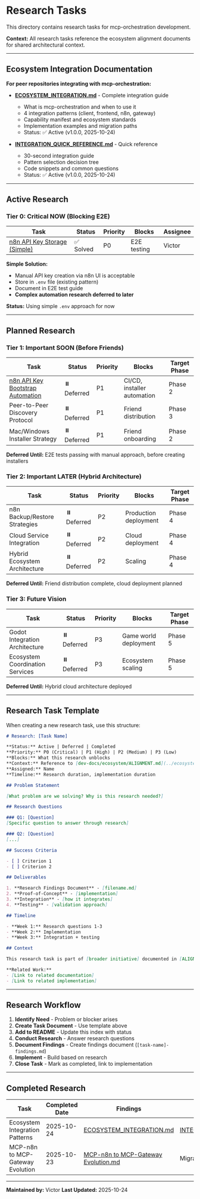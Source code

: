 # Research Tasks

This directory contains research tasks for mcp-orchestration development.

**Context:** All research tasks reference the ecosystem alignment documents for shared architectural context.

---

## Ecosystem Integration Documentation

**For peer repositories integrating with mcp-orchestration:**

- **[ECOSYSTEM_INTEGRATION.md](./ECOSYSTEM_INTEGRATION.md)** - Complete integration guide
  - What is mcp-orchestration and when to use it
  - 4 integration patterns (client, frontend, n8n, gateway)
  - Capability manifest and ecosystem standards
  - Implementation examples and migration paths
  - Status: ✅ Active (v1.0.0, 2025-10-24)

- **[INTEGRATION_QUICK_REFERENCE.md](./INTEGRATION_QUICK_REFERENCE.md)** - Quick reference
  - 30-second integration guide
  - Pattern selection decision tree
  - Code snippets and common questions
  - Status: ✅ Active (v1.0.0, 2025-10-24)

---

## Active Research

### Tier 0: Critical NOW (Blocking E2E)

| Task | Status | Priority | Blocks | Assignee |
|------|--------|----------|--------|----------|
| [n8n API Key Storage (Simple)](./n8n-api-key-storage-simple.md) | ✅ Solved | P0 | E2E testing | Victor |

**Simple Solution:**
- Manual API key creation via n8n UI is acceptable
- Store in `.env` file (existing pattern)
- Document in E2E test guide
- **Complex automation research deferred to later**

**Status:** Using simple `.env` approach for now

---

## Planned Research

### Tier 1: Important SOON (Before Friends)

| Task | Status | Priority | Blocks | Target Phase |
|------|--------|----------|--------|--------------|
| [n8n API Key Bootstrap Automation](./n8n-api-key-bootstrap.md) | ⏸️ Deferred | P1 | CI/CD, installer automation | Phase 2 |
| Peer-to-Peer Discovery Protocol | ⏸️ Deferred | P1 | Friend distribution | Phase 3 |
| Mac/Windows Installer Strategy | ⏸️ Deferred | P1 | Friend onboarding | Phase 2 |

**Deferred Until:** E2E tests passing with manual approach, before creating installers

### Tier 2: Important LATER (Hybrid Architecture)

| Task | Status | Priority | Blocks | Target Phase |
|------|--------|----------|--------|--------------|
| n8n Backup/Restore Strategies | ⏸️ Deferred | P2 | Production deployment | Phase 4 |
| Cloud Service Integration | ⏸️ Deferred | P2 | Cloud deployment | Phase 4 |
| Hybrid Ecosystem Architecture | ⏸️ Deferred | P2 | Scaling | Phase 4 |

**Deferred Until:** Friend distribution complete, cloud deployment planned

### Tier 3: Future Vision

| Task | Status | Priority | Blocks | Target Phase |
|------|--------|----------|--------|--------------|
| Godot Integration Architecture | ⏸️ Deferred | P3 | Game world deployment | Phase 5 |
| Ecosystem Coordination Services | ⏸️ Deferred | P3 | Ecosystem scaling | Phase 5 |

**Deferred Until:** Hybrid cloud architecture deployed

---

## Research Task Template

When creating a new research task, use this structure:

```markdown
# Research: [Task Name]

**Status:** Active | Deferred | Completed
**Priority:** P0 (Critical) | P1 (High) | P2 (Medium) | P3 (Low)
**Blocks:** What this research unblocks
**Context:** Reference to [dev-docs/ecosystem/ALIGNMENT.md](../ecosystem/ALIGNMENT.md)
**Assigned:** Name
**Timeline:** Research duration, implementation duration

## Problem Statement

[What problem are we solving? Why is this research needed?]

## Research Questions

### Q1: [Question]
[Specific question to answer through research]

### Q2: [Question]
[...]

## Success Criteria

- [ ] Criterion 1
- [ ] Criterion 2

## Deliverables

1. **Research Findings Document** - [filename.md]
2. **Proof-of-Concept** - [implementation]
3. **Integration** - [how it integrates]
4. **Testing** - [validation approach]

## Timeline

- **Week 1:** Research questions 1-3
- **Week 2:** Implementation
- **Week 3:** Integration + testing

## Context

This research task is part of [broader initiative] documented in [ALIGNMENT.md](../ecosystem/ALIGNMENT.md).

**Related Work:**
- [Link to related documentation]
- [Link to related implementation]
```

---

## Research Workflow

1. **Identify Need** - Problem or blocker arises
2. **Create Task Document** - Use template above
3. **Add to README** - Update this index with status
4. **Conduct Research** - Answer research questions
5. **Document Findings** - Create findings document (`[task-name]-findings.md`)
6. **Implement** - Build based on research
7. **Close Task** - Mark as completed, link to implementation

---

## Completed Research

| Task | Completed Date | Findings | Implementation |
|------|----------------|----------|----------------|
| Ecosystem Integration Patterns | 2025-10-24 | [ECOSYSTEM_INTEGRATION.md](./ECOSYSTEM_INTEGRATION.md) | [INTEGRATION_QUICK_REFERENCE.md](./INTEGRATION_QUICK_REFERENCE.md) |
| MCP-n8n to MCP-Gateway Evolution | 2025-10-23 | [MCP-n8n to MCP-Gateway Evolution.md](./MCP-n8n%20to%20MCP-Gateway%20Evolution.md) | Migration plan documented |

---

**Maintained by:** Victor
**Last Updated:** 2025-10-24
